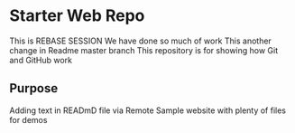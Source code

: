# Starter Web Repo
This is REBASE SESSION
We have done so much of work 
This another change in Readme master branch
This repository is for showing how Git and GitHub work

## Purpose
Adding text in READmD file via Remote
Sample website with plenty of files for demos
